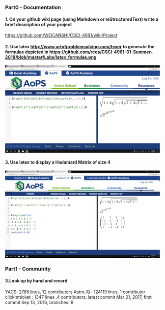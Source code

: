 ### Part0 - Documentation
#### 1. On your github wiki page (using Markdown or reStructuredText) write a brief description of your project
https://github.com/WEICANSHI/CSCI-4961/wiki/Project

#### 2. Use latex http://www.artofproblemsolving.com/texer to generate the formulae depicted in https://github.com/rcos/CSCI-4961-01-Summer-2018/blob/master/Labs/latex_formulae.png

![](./Image/LaTex.png)

#### 3. Use latex to display a Hadamard Matrix of size 4

![](./Image/LaTex2.png)


### Part1 - Community
#### 3.Look up by hand and record 
YACS: 2785 lines, 12 contributors
Astro.IQ : 124119 lines, 1 contributor
clickitnticket : 1347 lines ,4 contributors, latest commit Mar 21, 2017, first commit Sep 13, 2016, branches: 8
